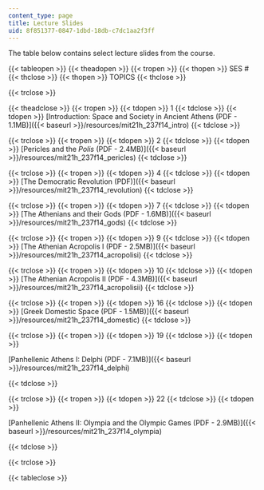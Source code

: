 ```yaml
---
content_type: page
title: Lecture Slides
uid: 8f851377-0847-1dbd-18db-c7dc1aa2f3ff
---
```


The table below contains select lecture slides from the course.

{{< tableopen >}}
{{< theadopen >}}
{{< tropen >}}
{{< thopen >}}
SES #
{{< thclose >}}
{{< thopen >}}
TOPICS
{{< thclose >}}

{{< trclose >}}

{{< theadclose >}}
{{< tropen >}}
{{< tdopen >}}
1
{{< tdclose >}}
{{< tdopen >}}
[Introduction: Space and Society in Ancient Athens (PDF - 1.1MB)]({{< baseurl >}}/resources/mit21h_237f14_intro)
{{< tdclose >}}

{{< trclose >}}
{{< tropen >}}
{{< tdopen >}}
2
{{< tdclose >}}
{{< tdopen >}}
[Pericles and the _Polis_ (PDF - 2.4MB)]({{< baseurl >}}/resources/mit21h_237f14_pericles)
{{< tdclose >}}

{{< trclose >}}
{{< tropen >}}
{{< tdopen >}}
4
{{< tdclose >}}
{{< tdopen >}}
[The Democratic Revolution (PDF)]({{< baseurl >}}/resources/mit21h_237f14_revolution)
{{< tdclose >}}

{{< trclose >}}
{{< tropen >}}
{{< tdopen >}}
7
{{< tdclose >}}
{{< tdopen >}}
[The Athenians and their Gods (PDF - 1.6MB)]({{< baseurl >}}/resources/mit21h_237f14_gods)
{{< tdclose >}}

{{< trclose >}}
{{< tropen >}}
{{< tdopen >}}
9
{{< tdclose >}}
{{< tdopen >}}
[The Athenian Acropolis I (PDF - 2.5MB)]({{< baseurl >}}/resources/mit21h_237f14_acropolisi)
{{< tdclose >}}

{{< trclose >}}
{{< tropen >}}
{{< tdopen >}}
10
{{< tdclose >}}
{{< tdopen >}}
[The Athenian Acropolis II (PDF - 4.3MB)]({{< baseurl >}}/resources/mit21h_237f14_acropolisii)
{{< tdclose >}}

{{< trclose >}}
{{< tropen >}}
{{< tdopen >}}
16
{{< tdclose >}}
{{< tdopen >}}
[Greek Domestic Space (PDF - 1.5MB)]({{< baseurl >}}/resources/mit21h_237f14_domestic)
{{< tdclose >}}

{{< trclose >}}
{{< tropen >}}
{{< tdopen >}}
19
{{< tdclose >}}
{{< tdopen >}}


[Panhellenic Athens I: Delphi (PDF - 7.1MB)]({{< baseurl >}}/resources/mit21h_237f14_delphi)


{{< tdclose >}}

{{< trclose >}}
{{< tropen >}}
{{< tdopen >}}
22
{{< tdclose >}}
{{< tdopen >}}


[Panhellenic Athens II: Olympia and the Olympic Games (PDF - 2.9MB)]({{< baseurl >}}/resources/mit21h_237f14_olympia)


{{< tdclose >}}

{{< trclose >}}

{{< tableclose >}}